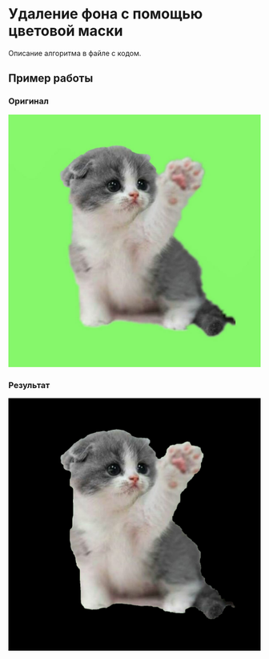 # Удаление фона с помощью цветовой маски
Описание алгоритма в файле с кодом.
## Пример работы

### Оригинал

![Оригинальное изображение](image4.jpg)

### Результат

![Результат удаления фона](image4_res.jpg)
